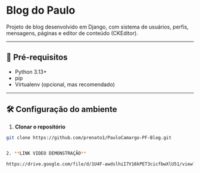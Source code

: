 # Blog do Paulo

Projeto de blog desenvolvido em Django, com sistema de usuários, perfis, mensagens, páginas e editor de conteúdo (CKEditor).

---

## 🚀 Pré-requisitos

- Python 3.13+
- pip
- Virtualenv (opcional, mas recomendado)

---

## 🛠️ Configuração do ambiente

1. **Clonar o repositório**

```bash
git clone https://github.com/prenato1/PauloCamargo-PF-Blog.git


2. **LINK VIDEO DEMONSTRAÇÃO**

https://drive.google.com/file/d/1U4F-awdslhiI7V16kPET3cicfbwXlU51/view?usp=sharing
